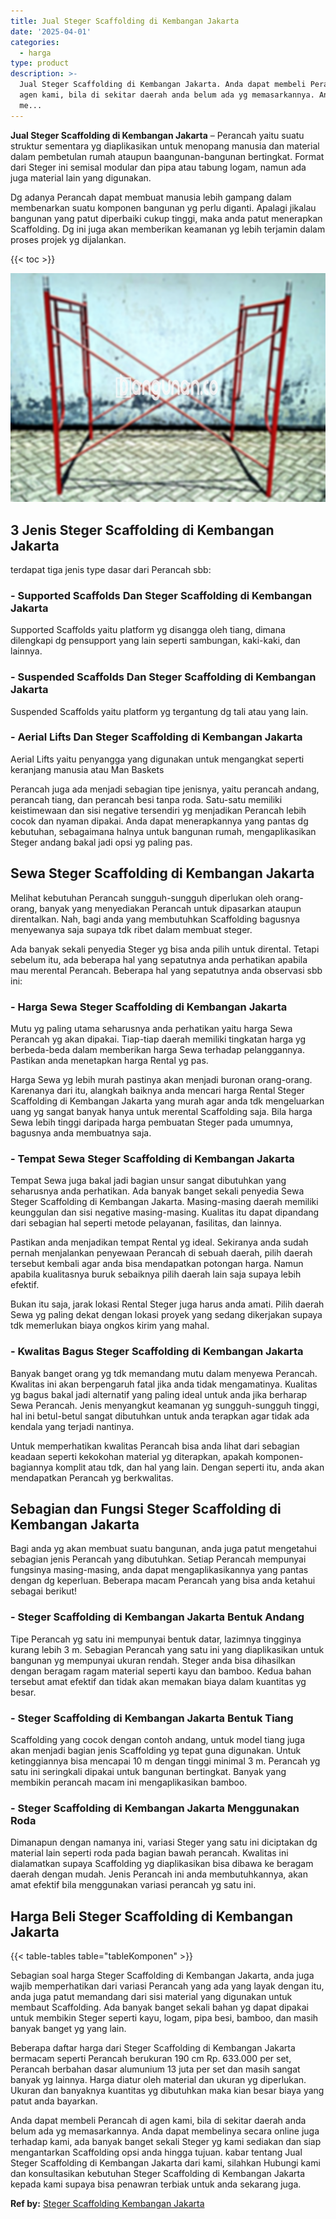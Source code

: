 ```yaml
---
title: Jual Steger Scaffolding di Kembangan Jakarta
date: '2025-04-01'
categories:
  - harga
type: product
description: >-
  Jual Steger Scaffolding di Kembangan Jakarta. Anda dapat membeli Perancah di
  agen kami, bila di sekitar daerah anda belum ada yg memasarkannya. Anda dapat
  me...
---
```


**Jual Steger Scaffolding di Kembangan Jakarta** – Perancah yaitu suatu struktur sementara yg diaplikasikan untuk menopang manusia dan material dalam pembetulan rumah ataupun baangunan-bangunan bertingkat. Format dari Steger ini semisal modular dan pipa atau tabung logam, namun ada juga material lain yang digunakan.

Dg adanya Perancah dapat membuat manusia lebih gampang dalam membenarkan suatu komponen bangunan yg perlu diganti. Apalagi jikalau bangunan yang patut diperbaiki cukup tinggi, maka anda patut menerapkan Scaffolding. Dg ini juga akan memberikan keamanan yg lebih terjamin dalam proses projek yg dijalankan.

{{< toc >}}

![Jual Steger Scaffolding di Kembangan Jakarta](/images/sewa-scaffolding-steger-01.png)

## 3 Jenis Steger Scaffolding di Kembangan Jakarta

terdapat tiga jenis type dasar dari Perancah sbb:

### \- Supported Scaffolds Dan Steger Scaffolding di Kembangan Jakarta

Supported Scaffolds yaitu platform yg disangga oleh tiang, dimana dilengkapi dg pensupport yang lain seperti sambungan, kaki-kaki, dan lainnya.

### \- Suspended Scaffolds Dan Steger Scaffolding di Kembangan Jakarta

Suspended Scaffolds yaitu platform yg tergantung dg tali atau yang lain.

### \- Aerial Lifts Dan Steger Scaffolding di Kembangan Jakarta

Aerial Lifts yaitu penyangga yang digunakan untuk mengangkat seperti keranjang manusia atau Man Baskets

Perancah juga ada menjadi sebagian tipe jenisnya, yaitu perancah andang, perancah tiang, dan perancah besi tanpa roda. Satu-satu memiliki keistimewaan dan sisi negative tersendiri yg menjadikan Perancah lebih cocok dan nyaman dipakai. Anda dapat menerapkannya yang pantas dg kebutuhan, sebagaimana halnya untuk bangunan rumah, mengaplikasikan Steger andang bakal jadi opsi yg paling pas.

## Sewa Steger Scaffolding di Kembangan Jakarta

Melihat kebutuhan Perancah sungguh-sungguh diperlukan oleh orang-orang, banyak yang menyediakan Perancah untuk dipasarkan ataupun direntalkan. Nah, bagi anda yang membutuhkan Scaffolding bagusnya menyewanya saja supaya tdk ribet dalam membuat steger.

Ada banyak sekali penyedia Steger yg bisa anda pilih untuk dirental. Tetapi sebelum itu, ada beberapa hal yang sepatutnya anda perhatikan apabila mau merental Perancah. Beberapa hal yang sepatutnya anda observasi sbb ini:

### \- Harga Sewa Steger Scaffolding di Kembangan Jakarta

Mutu yg paling utama seharusnya anda perhatikan yaitu harga Sewa Perancah yg akan dipakai. Tiap-tiap daerah memiliki tingkatan harga yg berbeda-beda dalam memberikan harga Sewa terhadap pelanggannya. Pastikan anda menetapkan harga Rental yg pas.

Harga Sewa yg lebih murah pastinya akan menjadi buronan orang-orang. Karenanya dari itu, alangkah baiknya anda mencari harga Rental Steger Scaffolding di Kembangan Jakarta yang murah agar anda tdk mengeluarkan uang yg sangat banyak hanya untuk merental Scaffolding saja. Bila harga Sewa lebih tinggi daripada harga pembuatan Steger pada umumnya, bagusnya anda membuatnya saja.

### \- Tempat Sewa Steger Scaffolding di Kembangan Jakarta

Tempat Sewa juga bakal jadi bagian unsur sangat dibutuhkan yang seharusnya anda perhatikan. Ada banyak banget sekali penyedia Sewa Steger Scaffolding di Kembangan Jakarta. Masing-masing daerah memiliki keunggulan dan sisi negative masing-masing. Kualitas itu dapat dipandang dari sebagian hal seperti metode pelayanan, fasilitas, dan lainnya.

Pastikan anda menjadikan tempat Rental yg ideal. Sekiranya anda sudah pernah menjalankan penyewaan Perancah di sebuah daerah, pilih daerah tersebut kembali agar anda bisa mendapatkan potongan harga. Namun apabila kualitasnya buruk sebaiknya pilih daerah lain saja supaya lebih efektif.

Bukan itu saja, jarak lokasi Rental Steger juga harus anda amati. Pilih daerah Sewa yg paling dekat dengan lokasi proyek yang sedang dikerjakan supaya tdk memerlukan biaya ongkos kirim yang mahal.

### \- Kwalitas Bagus Steger Scaffolding di Kembangan Jakarta

Banyak banget orang yg tdk memandang mutu dalam menyewa Perancah. Kwalitas ini akan berpengaruh fatal jika anda tidak mengamatinya. Kualitas yg bagus bakal jadi alternatif yang paling ideal untuk anda jika berharap Sewa Perancah. Jenis menyangkut keamanan yg sungguh-sungguh tinggi, hal ini betul-betul sangat dibutuhkan untuk anda terapkan agar tidak ada kendala yang terjadi nantinya.

Untuk memperhatikan kwalitas Perancah bisa anda lihat dari sebagian keadaan seperti kekokohan material yg diterapkan, apakah komponen-bagiannya komplit atau tdk, dan hal yang lain. Dengan seperti itu, anda akan mendapatkan Perancah yg berkwalitas.

## Sebagian dan Fungsi Steger Scaffolding di Kembangan Jakarta

Bagi anda yg akan membuat suatu bangunan, anda juga patut mengetahui sebagian jenis Perancah yang dibutuhkan. Setiap Perancah mempunyai fungsinya masing-masing, anda dapat mengaplikasikannya yang pantas dengan dg keperluan. Beberapa macam Perancah yang bisa anda ketahui sebagai berikut!

### \- Steger Scaffolding di Kembangan Jakarta Bentuk Andang

Tipe Perancah yg satu ini mempunyai bentuk datar, lazimnya tingginya kurang lebih 3 m. Sebagian Perancah yang satu ini yang diaplikasikan untuk bangunan yg mempunyai ukuran rendah. Steger anda bisa dihasilkan dengan beragam ragam material seperti kayu dan bamboo. Kedua bahan tersebut amat efektif dan tidak akan memakan biaya dalam kuantitas yg besar.

### \- Steger Scaffolding di Kembangan Jakarta Bentuk Tiang

Scaffolding yang cocok dengan contoh andang, untuk model tiang juga akan menjadi bagian jenis Scaffolding yg tepat guna digunakan. Untuk ketinggiannya bisa mencapai 10 m dengan tinggi minimal 3 m. Perancah yg satu ini seringkali dipakai untuk bangunan bertingkat. Banyak yang membikin perancah macam ini mengaplikasikan bamboo.

### \- Steger Scaffolding di Kembangan Jakarta Menggunakan Roda

Dimanapun dengan namanya ini, variasi Steger yang satu ini diciptakan dg material lain seperti roda pada bagian bawah perancah. Kwalitas ini dialamatkan supaya Scaffolding yg diaplikasikan bisa dibawa ke beragam daerah dengan mudah. Jenis Perancah ini anda membutuhkannya, akan amat efektif bila menggunakan variasi perancah yg satu ini.

## Harga Beli Steger Scaffolding di Kembangan Jakarta

{{< table-tables table="tableKomponen" >}}

Sebagian soal harga Steger Scaffolding di Kembangan Jakarta, anda juga wajib memperhatikan dari variasi Perancah yang ada yang layak dengan itu, anda juga patut memandang dari sisi material yang digunakan untuk membaut Scaffolding. Ada banyak banget sekali bahan yg dapat dipakai untuk membikin Steger seperti kayu, logam, pipa besi, bamboo, dan masih banyak banget yg yang lain.

Beberapa daftar harga dari Steger Scaffolding di Kembangan Jakarta bermacam seperti Perancah berukuran 190 cm Rp. 633.000 per set, Perancah berbahan dasar alumunium 13 juta per set dan masih sangat banyak yg lainnya. Harga diatur oleh material dan ukuran yg diperlukan. Ukuran dan banyaknya kuantitas yg dibutuhkan maka kian besar biaya yang patut anda bayarkan.

Anda dapat membeli Perancah di agen kami, bila di sekitar daerah anda belum ada yg memasarkannya. Anda dapat membelinya secara online juga terhadap kami, ada banyak banget sekali Steger yg kami sediakan dan siap mengantarkan Scaffolding opsi anda hingga tujuan. kabar tentang Jual Steger Scaffolding di Kembangan Jakarta dari kami, silahkan Hubungi kami dan konsultasikan kebutuhan Steger Scaffolding di Kembangan Jakarta kepada kami supaya bisa penawran terbiak untuk anda sekarang juga.

**Ref by:** [Steger Scaffolding Kembangan Jakarta](https://id.wikipedia.org/wiki/Steger)
